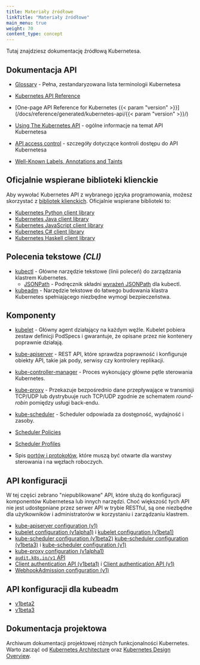 ```yaml
---
title: Materiały źródłowe
linkTitle: "Materiały źródłowe"
main_menu: true
weight: 70
content_type: concept
---
```


<!-- overview -->

Tutaj znajdziesz dokumentację źródłową Kubernetesa.

<!-- body -->

## Dokumentacja API

* [Glossary](/docs/reference/glossary/) -  Pełna, zestandaryzowana lista terminologii Kubernetesa

* [Kubernetes API Reference](/docs/reference/kubernetes-api/)
* [One-page API Reference for Kubernetes {{< param "version" >}}](/docs/reference/generated/kubernetes-api/{{< param "version" >}}/)
* [Using The Kubernetes API](/docs/reference/using-api/) - ogólne informacje na temat API Kubernetesa
* [API access control](/docs/reference/access-authn-authz/) - szczegóły dotyczące kontroli dostępu do API Kubernetesa
* [Well-Known Labels, Annotations and Taints](/docs/reference/labels-annotations-taints/)

## Oficjalnie wspierane biblioteki klienckie

Aby wywołać Kubernetes API z wybranego języka programowania, możesz skorzystać z
[bibliotek klienckich](/docs/reference/using-api/client-libraries/). Oficjalnie wspierane
biblioteki to:

* [Kubernetes Python client library](https://github.com/kubernetes-client/python)
* [Kubernetes Java client library](https://github.com/kubernetes-client/java)
* [Kubernetes JavaScript client library](https://github.com/kubernetes-client/javascript)
* [Kubernetes C# client library](https://github.com/kubernetes-client/csharp)
* [Kubernetes Haskell client library](https://github.com/kubernetes-client/haskell)

## Polecenia tekstowe *(CLI)*

* [kubectl](/docs/reference/kubectl/overview/) - Główne narzędzie tekstowe (linii poleceń) do zarządzania klastrem Kubernetes.
  * [JSONPath](/docs/reference/kubectl/jsonpath/) - Podręcznik składni [wyrażeń JSONPath](https://goessner.net/articles/JsonPath/) dla kubectl.
* [kubeadm](/docs/reference/setup-tools/kubeadm/) - Narzędzie tekstowe do łatwego budowania klastra Kubernetes spełniającego niezbędne wymogi bezpieczeństwa.

## Komponenty

* [kubelet](/docs/reference/command-line-tools-reference/kubelet/) - Główny
  agent działający na każdym węźle. Kubelet pobiera zestaw definicji PodSpecs
  i gwarantuje, że opisane przez nie kontenery poprawnie działają.
* [kube-apiserver](/docs/reference/command-line-tools-reference/kube-apiserver/) -
  REST API, które sprawdza poprawność i konfiguruje obiekty API, takie jak pody, serwisy czy kontrolery replikacji.
* [kube-controller-manager](/docs/reference/command-line-tools-reference/kube-controller-manager/) - Proces wykonujący główne pętle sterowania Kubernetes.
* [kube-proxy](/docs/reference/command-line-tools-reference/kube-proxy/) - Przekazuje
  bezpośrednio dane przepływające w transmisji TCP/UDP lub dystrybuuje ruch TCP/UDP
  zgodnie ze schematem *round-robin* pomiędzy usługi back-endu.
* [kube-scheduler](/docs/reference/command-line-tools-reference/kube-scheduler/) - Scheduler odpowiada za dostępność, wydajność i zasoby.
* [Scheduler Policies](/docs/reference/scheduling/policies)
* [Scheduler Profiles](/docs/reference/scheduling/config#profiles)

* Spis [portów i protokołów](/docs/reference/ports-and-protocols/), które
  muszą być otwarte dla warstwy sterowania i na węzłach roboczych.

## API konfiguracji

W tej części zebrano "niepublikowane" API, które służą do konfiguracji komponentów
Kubernetesa lub innych narzędzi. Choć większość tych API nie jest udostępniane przez
serwer API w trybie RESTful, są one niezbędne dla użytkowników i administratorów
w korzystaniu i zarządzaniu klastrem.

* [kube-apiserver configuration (v1)](/docs/reference/config-api/apiserver-config.v1/)
* [kubelet configuration (v1alpha1)](/docs/reference/config-api/kubelet-config.v1alpha1/) i
  [kubelet configuration (v1beta1)](/docs/reference/config-api/kubelet-config.v1beta1/)
* [kube-scheduler configuration (v1beta2)](/docs/reference/config-api/kube-scheduler-config.v1beta2/)
  [kube-scheduler configuration (v1beta3)](/docs/reference/config-api/kube-scheduler-config.v1beta3/) i
  [kube-scheduler configuration (v1)](/docs/reference/config-api/kube-scheduler-config.v1/)
* [kube-proxy configuration (v1alpha1)](/docs/reference/config-api/kube-proxy-config.v1alpha1/)
* [`audit.k8s.io/v1` API](/docs/reference/config-api/apiserver-audit.v1/)
* [Client authentication API (v1beta1)](/docs/reference/config-api/client-authentication.v1beta1/) i
  [Client authentication API (v1)](/docs/reference/config-api/client-authentication.v1/)
* [WebhookAdmission configuration (v1)](/docs/reference/config-api/apiserver-webhookadmission.v1/)

## API konfiguracji dla kubeadm

* [v1beta2](/docs/reference/config-api/kubeadm-config.v1beta2/)
* [v1beta3](/docs/reference/config-api/kubeadm-config.v1beta3/)

## Dokumentacja projektowa

Archiwum dokumentacji projektowej różnych funkcjonalności Kubernetes. Warto zacząć od
[Kubernetes Architecture](https://git.k8s.io/community/contributors/design-proposals/architecture/architecture.md) oraz
[Kubernetes Design Overview](https://git.k8s.io/community/contributors/design-proposals).
